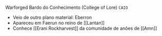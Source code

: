 Warforged
Bardo do Conhecimento (College of Lore)
`CAIO`

- Veio de outro plano material: Eberron
- Apareceu em Faerun no reino de [[Lantan]]
- Conhece [[Erani Rockharvest]] da comunidade de anões de [[Amn]]